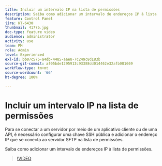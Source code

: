 ```yaml
---
title: Incluir um intervalo IP na lista de permissões
description: Saiba como adicionar um intervalo de endereços IP à lista de permissões.
feature: Control Panel
jira: KT-6430
thumbnail: 41775.jpg
doc-type: feature video
audience: administrator
activity: use
team: PM
role: Admin
level: Experienced
exl-id: bb07c575-a4db-4485-aae8-7c249c8d183b
source-git-commit: af05bde1295913c93388dd014462e32afb081669
workflow-type: tm+mt
source-wordcount: '66'
ht-degree: 100%

---
```


# Incluir um intervalo IP na lista de permissões

Para se conectar a um servidor por meio de um aplicativo cliente ou de uma API, é necessário configurar uma chave SSH pública e adicionar o endereço IP que se conecta ao servidor SFTP na lista de permissões.

Saiba como adicionar um intervalo de endereços IP à lista de permissões.

>[!VIDEO](https://video.tv.adobe.com/v/41775?quality=12&learn=0n)
